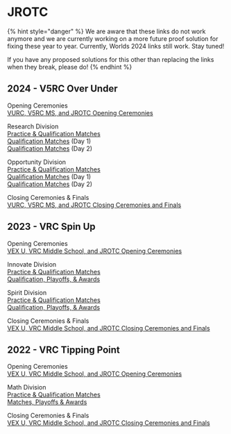# JROTC

{% hint style="danger" %}
We are aware that these links do not work anymore and we are currently working on a more future proof solution for fixing these year to year. Currently, Worlds 2024 links still work. Stay tuned!&#x20;

If you have any proposed solutions for this other than replacing the links when they break, please do!
{% endhint %}

## 2024 - V5RC Over Under

Opening Ceremonies\
[VURC, V5RC MS, and JROTC Opening Ceremonies](https://www.vexworlds.tv/#/viewer/broadcasts/opening-ceremonies-vrc-ms--jrotc--vex-u-cj1hcmaw9w3xaczcs6ah/wzlpdy1wp384slc4wf8b)

Research Division\
[Practice & Qualification Matches](https://www.vexworlds.tv/#/viewer/broadcasts/practice--qualification-matches-research-um7sho2aopkvhrt4cjnm/faufqbii70cczsaeub8a)\
[Qualification Matches](https://www.vexworlds.tv/#/viewer/broadcasts/qualification-matches-research-hytyitrqkvggwo9ckvhs/anbh8j0senf76ydqo4yw) (Day 1)\
[Qualification Matches](https://www.vexworlds.tv/#/viewer/broadcasts/qualification-matches-research-qntjiemu1icl8ve9h4zr/gkopbwgvxie90lhhsoxp) (Day 2)

Opportunity Division\
[Practice & Qualification Matches](https://www.vexworlds.tv/#/viewer/broadcasts/practice--qualification-matches-opportunity-cztut1apqe79pykhzu1f/rzekeoj30mysho5menjj)\
[Qualification Matches](https://www.vexworlds.tv/#/viewer/broadcasts/qualification-matches-opportunity-lfpuuoco4obhftbs86im/sw9h7xtdsbhw0t7ambzl) (Day 1)\
[Qualification Matches](https://www.vexworlds.tv/#/viewer/broadcasts/qualification-matches-opportunity-zjua6th4is58alcdrr0h/corzmfmzsakzivfs9tdw) (Day 2)

Closing Ceremonies & Finals\
[VURC, V5RC MS, and JROTC Closing Ceremonies and Finals](https://www.vexworlds.tv/#/viewer/broadcasts/finals-closing-ceremonies-vrc-game-unveil-vrc-ms--jrotc--vex-u-mt5ri7afaajpl17vmldh/erywhicljb52t0vemmtb)

## 2023 - VRC Spin Up

Opening Ceremonies\
[VEX U, VRC Middle School, and JROTC Opening Ceremonies](https://www.vexworlds.tv/#/viewer/broadcasts/open-ceremonies-vrc-ms-jrotc-vex-u-r99ebgnbjib2ty2jluud)

Innovate Division\
[Practice & Qualification Matches](https://www.vexworlds.tv/#/viewer/broadcasts/practice--qualification-matches-innovate-y2ezymzqstr83l2bpjbj)\
[Qualification, Playoffs, & Awards](https://www.vexworlds.tv/#/viewer/broadcasts/qualification-playoffs--awards-innovate-jmncenbed9hl7eogzaf2)

Spirit Division\
[Practice & Qualification Matches](https://www.vexworlds.tv/#/viewer/broadcasts/practice--qualification-matches-spirit-ykowkchr7wraorkn8h3m)\
[Qualification, Playoffs, & Awards](https://www.vexworlds.tv/#/viewer/broadcasts/qualification-playoffs--awards-spirit-lfeh3vckvk2ejh8eeqkr)

Closing Ceremonies & Finals\
[VEX U, VRC Middle School, and JROTC Closing Ceremonies and Finals](https://www.vexworlds.tv/#/viewer/broadcasts/finals-closing-ceremonies-vrc-game-unveil-vrc-ms-jrotc-vex-u-tqnqnglzi4zb7cnheqfy)

## 2022 - VRC Tipping Point

Opening Ceremonies\
[VEX U, VRC Middle School, and JROTC Opening Ceremonies](https://www.vexworlds.tv/#/viewer/broadcasts/open-ceremonies-vrc-ms-jrotc-vex-u-r99ebgnbjib2ty2jluud)

Math Division\
[Practice & Qualification Matches](https://www.vexworlds.tv/#/viewer/?broadcast=a5rmskvhahcirrz0sdh6)\
[Matches, Playoffs & Awards](https://www.vexworlds.tv/#/viewer/?broadcast=yvmo37azhleahxtsnxng)

Closing Ceremonies & Finals\
[VEX U, VRC Middle School, and JROTC Closing Ceremonies and Finals](https://www.vexworlds.tv/#/viewer/?broadcast=pfrg9oxuyodlpi2nopib)

